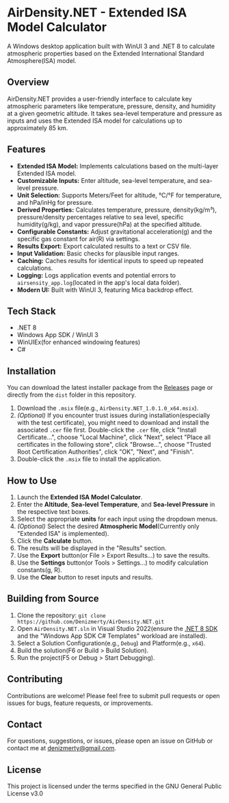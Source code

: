 # AirDensity.NET - Extended ISA Model Calculator

A Windows desktop application built with WinUI 3 and .NET 8 to calculate atmospheric properties based on the Extended International Standard Atmosphere(ISA) model.

## Overview

AirDensity.NET provides a user-friendly interface to calculate key atmospheric parameters like temperature, pressure, density, and humidity at a given geometric altitude. It takes sea-level temperature and pressure as inputs and uses the Extended ISA model for calculations up to approximately 85 km.

## Features

*   **Extended ISA Model:** Implements calculations based on the multi-layer Extended ISA model.
*   **Customizable Inputs:** Enter altitude, sea-level temperature, and sea-level pressure.
*   **Unit Selection:** Supports Meters/Feet for altitude, °C/°F for temperature, and hPa/inHg for pressure.
*   **Derived Properties:** Calculates temperature, pressure, density(kg/m³), pressure/density percentages relative to sea level, specific humidity(g/kg), and vapor pressure(hPa) at the specified altitude.
*   **Configurable Constants:** Adjust gravitational acceleration(g) and the specific gas constant for air(R) via settings.
*   **Results Export:** Export calculated results to a text or CSV file.
*   **Input Validation:** Basic checks for plausible input ranges.
*   **Caching:** Caches results for identical inputs to speed up repeated calculations.
*   **Logging:** Logs application events and potential errors to `airsensity_app.log`(located in the app's local data folder).
*   **Modern UI:** Built with WinUI 3, featuring Mica backdrop effect.

## Tech Stack

*   .NET 8
*   Windows App SDK / WinUI 3
*   WinUIEx(for enhanced windowing features)
*   C#

## Installation

You can download the latest installer package from the [Releases](https://github.com/Denizmerty/AirDensity.NET/releases) page or directly from the `dist` folder in this repository.

1.  Download the `.msix` file(e.g., `AirDensity.NET_1.0.1.0_x64.msix`).
2.  *(Optional)* If you encounter trust issues during installation(especially with the test certificate), you might need to download and install the associated `.cer` file first. Double-click the `.cer` file, click "Install Certificate...", choose "Local Machine", click "Next", select "Place all certificates in the following store", click "Browse...", choose "Trusted Root Certification Authorities", click "OK", "Next", and "Finish".
3.  Double-click the `.msix` file to install the application.

## How to Use

1.  Launch the **Extended ISA Model Calculator**.
2.  Enter the **Altitude**, **Sea-level Temperature**, and **Sea-level Pressure** in the respective text boxes.
3.  Select the appropriate **units** for each input using the dropdown menus.
4.  *(Optional)* Select the desired **Atmospheric Model**(Currently only "Extended ISA" is implemented).
5.  Click the **Calculate** button.
6.  The results will be displayed in the "Results" section.
7.  Use the **Export** button(or File > Export Results...) to save the results.
8.  Use the **Settings** button(or Tools > Settings...) to modify calculation constants(g, R).
9.  Use the **Clear** button to reset inputs and results.

## Building from Source

1.  Clone the repository: `git clone https://github.com/Denizmerty/AirDensity.NET.git`
2.  Open `AirDensity.NET.sln` in Visual Studio 2022(ensure the [.NET 8 SDK](https://dotnet.microsoft.com/download/dotnet/8.0) and the "Windows App SDK C# Templates" workload are installed).
3.  Select a Solution Configuration(e.g., `Debug`) and Platform(e.g., `x64`).
4.  Build the solution(F6 or Build > Build Solution).
5.  Run the project(F5 or Debug > Start Debugging).

## Contributing

Contributions are welcome! Please feel free to submit pull requests or open issues for bugs, feature requests, or improvements.

## Contact

For questions, suggestions, or issues, please open an issue on GitHub or contact me at [denizmerty@gmail.com](mailto:denizmerty@gmail.com).

## License

This project is licensed under the terms specified in the GNU General Public License v3.0
